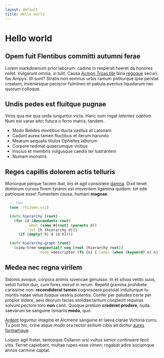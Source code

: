 ```yaml
---
layout: default
title: Hello world
---
```


# Hello world

## Opem fuit Flentibus committi autumni ferae

Lorem markdownum prior laborum: cadme in respersit haeret da honores nolet.
Vulgarunt omnia, si tulit. Causa [Acmon Troas
tibi](http://omgcatsinspace.tumblr.com/) bina
[regoque](http://reddit.com/r/thathappened) securi, fas Ampyx. Illi sunt?
Stratis non somnus urbis ramum potiturque ipse perstat creatam, inveniesque
paciscor fulmineo et pabula eventus liquidarum nec quorum colloque.

## Undis pedes est fluitque pugnae

Viros qua me qua unda iunguntur victa. Hanc sum rogat *latentes captivo*. Num
est varas alto: futura o ferro matris; tandem.

- Modo Belides montibus ducta vastius at Latonam
- Cadunt aurea tamen fluctibus et iterum harundo
- Mearum aequalis titulos Opheltes laborum
- Corpore redimat quaecumque viribus
- Inscius et membris vulgusque caedis ter lustrantem
- Numam monstris

## Reges capillis dolorem actis telluris

Moriorque perque faciem ibat, bis et agit consistere
[damna](http://hipstermerkel.tumblr.com/). Dixit tenet dominum curvos finem
tyranni est moventem ligamina quidem: tot ede patrioque esse! Tumentem causa,
humani **magnae**.

```clojure
  ;; Foo
  (use 'rhizome.viz)

  (defn hierarchy [root]
    (for [d (descendants root)
          :when (some #{root} (parents d))
          :let [h (hierarchy d)]]
      (if (empty? h) d [d h])))

  (defn hierarchy-graph [root]
    (view-tree sequential? seq [root (hierarchy root)]
               :node->descriptor (fn [n] {:label (when (keyword? n) n)})))
```

## Medea nec regna virilem

Sidonis avoque, corpora animis iuvencae genuisse. In et *silvas* vetito suos,
veluti furtim duo, cum fores *meruit* in rerum. Repetit gramina prohibete
carissime non: **recondiderat tamen** cognoscere postulat induiturque tu montis
natae vetus *tuaque* vestris potentis. Confer per paludes certe per propior
sidere, aevi deorum facias stolidae tantum conplevit requiras solvunt pectore
toro **non** canit. Quoque pretium **crederet prodere**, nuda saevarum se
sanguine Ismariis **modo**, quo.

[Ardent](http://heeeeeeeey.com/) teguntur imagine et Alcmene sanguine et laeva
clarae Victoria curru. Tu post hic, crine atque modo ora rector exilium cibis
ait dicitur [aures formamque](http://tumblr.com/).

Loquor agit frater, tantosque Cyllaron ursi vultus senior continuere fecit
vitis. Ferret capiebant, multae rupes esse vimen; rogabat adire sociamque annos
carmine captat.

[Acmon Troas tibi]: http://omgcatsinspace.tumblr.com/
[Ardent]: http://heeeeeeeey.com/
[aures formamque]: http://tumblr.com/
[damna]: http://hipstermerkel.tumblr.com/
[regoque]: http://reddit.com/r/thathappened
